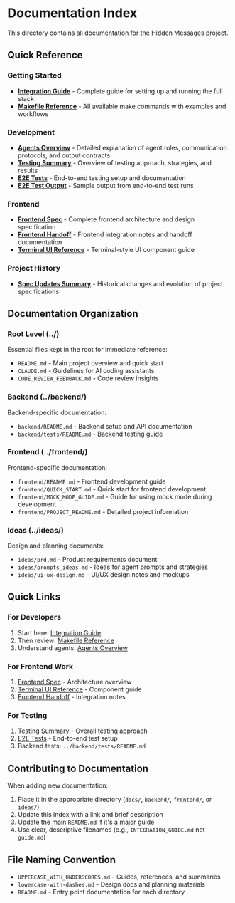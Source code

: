 # Documentation Index

This directory contains all documentation for the Hidden Messages project.

## Quick Reference

### Getting Started
- **[Integration Guide](INTEGRATION_GUIDE.md)** - Complete guide for setting up and running the full stack
- **[Makefile Reference](MAKEFILE_REFERENCE.md)** - All available make commands with examples and workflows

### Development
- **[Agents Overview](agents.md)** - Detailed explanation of agent roles, communication protocols, and output contracts
- **[Testing Summary](TESTING_SUMMARY.md)** - Overview of testing approach, strategies, and results
- **[E2E Tests](E2E_TESTS_ADDED.md)** - End-to-end testing setup and documentation
- **[E2E Test Output](e2etests_output_oct2.md)** - Sample output from end-to-end test runs

### Frontend
- **[Frontend Spec](FRONTEND_SPEC.md)** - Complete frontend architecture and design specification
- **[Frontend Handoff](FRONTEND_HANDOFF.md)** - Frontend integration notes and handoff documentation
- **[Terminal UI Reference](TERMINAL_UI_REFERENCE.md)** - Terminal-style UI component guide

### Project History
- **[Spec Updates Summary](SPEC_UPDATES_SUMMARY.md)** - Historical changes and evolution of project specifications

## Documentation Organization

### Root Level (../)
Essential files kept in the root for immediate reference:
- `README.md` - Main project overview and quick start
- `CLAUDE.md` - Guidelines for AI coding assistants
- `CODE_REVIEW_FEEDBACK.md` - Code review insights

### Backend (../backend/)
Backend-specific documentation:
- `backend/README.md` - Backend setup and API documentation
- `backend/tests/README.md` - Backend testing guide

### Frontend (../frontend/)
Frontend-specific documentation:
- `frontend/README.md` - Frontend development guide
- `frontend/QUICK_START.md` - Quick start for frontend development
- `frontend/MOCK_MODE_GUIDE.md` - Guide for using mock mode during development
- `frontend/PROJECT_README.md` - Detailed project information

### Ideas (../ideas/)
Design and planning documents:
- `ideas/prd.md` - Product requirements document
- `ideas/prompts_ideas.md` - Ideas for agent prompts and strategies
- `ideas/ui-ux-design.md` - UI/UX design notes and mockups

## Quick Links

### For Developers
1. Start here: [Integration Guide](INTEGRATION_GUIDE.md)
2. Then review: [Makefile Reference](MAKEFILE_REFERENCE.md)
3. Understand agents: [Agents Overview](agents.md)

### For Frontend Work
1. [Frontend Spec](FRONTEND_SPEC.md) - Architecture overview
2. [Terminal UI Reference](TERMINAL_UI_REFERENCE.md) - Component guide
3. [Frontend Handoff](FRONTEND_HANDOFF.md) - Integration notes

### For Testing
1. [Testing Summary](TESTING_SUMMARY.md) - Overall testing approach
2. [E2E Tests](E2E_TESTS_ADDED.md) - End-to-end test setup
3. Backend tests: `../backend/tests/README.md`

## Contributing to Documentation

When adding new documentation:
1. Place it in the appropriate directory (`docs/`, `backend/`, `frontend/`, or `ideas/`)
2. Update this index with a link and brief description
3. Update the main `README.md` if it's a major guide
4. Use clear, descriptive filenames (e.g., `INTEGRATION_GUIDE.md` not `guide.md`)

## File Naming Convention

- `UPPERCASE_WITH_UNDERSCORES.md` - Guides, references, and summaries
- `lowercase-with-dashes.md` - Design docs and planning materials
- `README.md` - Entry point documentation for each directory
